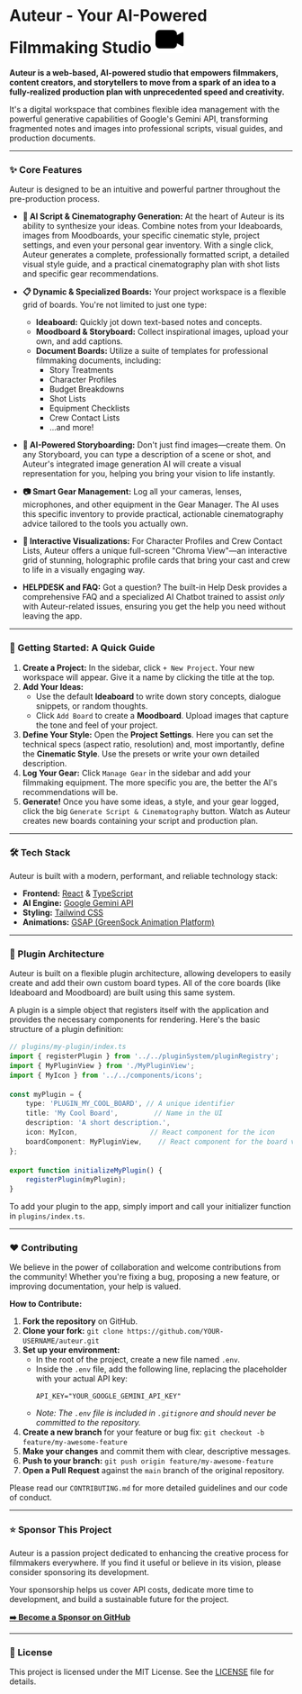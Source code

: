 # Auteur - Your AI-Powered Filmmaking Studio <img src="auteur-logo.svg" alt="Auteur Logo" width="50"/>

**Auteur is a web-based, AI-powered studio that empowers filmmakers, content creators, and storytellers to move from a spark of an idea to a fully-realized production plan with unprecedented speed and creativity.**

It's a digital workspace that combines flexible idea management with the powerful generative capabilities of Google's Gemini API, transforming fragmented notes and images into professional scripts, visual guides, and production documents.

---

### ✨ Core Features

Auteur is designed to be an intuitive and powerful partner throughout the pre-production process.

*   **🧠 AI Script & Cinematography Generation:** At the heart of Auteur is its ability to synthesize your ideas. Combine notes from your Ideaboards, images from Moodboards, your specific cinematic style, project settings, and even your personal gear inventory. With a single click, Auteur generates a complete, professionally formatted script, a detailed visual style guide, and a practical cinematography plan with shot lists and specific gear recommendations.

*   **📋 Dynamic & Specialized Boards:** Your project workspace is a flexible grid of boards. You're not limited to just one type:
    *   **Ideaboard:** Quickly jot down text-based notes and concepts.
    *   **Moodboard & Storyboard:** Collect inspirational images, upload your own, and add captions.
    *   **Document Boards:** Utilize a suite of templates for professional filmmaking documents, including:
        *   Story Treatments
        *   Character Profiles
        *   Budget Breakdowns
        *   Shot Lists
        *   Equipment Checklists
        *   Crew Contact Lists
        *   ...and more!

*   **🤖 AI-Powered Storyboarding:** Don't just find images—create them. On any Storyboard, you can type a description of a scene or shot, and Auteur's integrated image generation AI will create a visual representation for you, helping you bring your vision to life instantly.

*   **📷 Smart Gear Management:** Log all your cameras, lenses, microphones, and other equipment in the Gear Manager. The AI uses this specific inventory to provide practical, actionable cinematography advice tailored to the tools you actually own.

*   **🎨 Interactive Visualizations:** For Character Profiles and Crew Contact Lists, Auteur offers a unique full-screen "Chroma View"—an interactive grid of stunning, holographic profile cards that bring your cast and crew to life in a visually engaging way.

*   **HELPDESK and FAQ:** Got a question? The built-in Help Desk provides a comprehensive FAQ and a specialized AI Chatbot trained to assist *only* with Auteur-related issues, ensuring you get the help you need without leaving the app.

---

### 🚀 Getting Started: A Quick Guide

1.  **Create a Project:** In the sidebar, click `+ New Project`. Your new workspace will appear. Give it a name by clicking the title at the top.
2.  **Add Your Ideas:**
    *   Use the default **Ideaboard** to write down story concepts, dialogue snippets, or random thoughts.
    *   Click `Add Board` to create a **Moodboard**. Upload images that capture the tone and feel of your project.
3.  **Define Your Style:** Open the **Project Settings**. Here you can set the technical specs (aspect ratio, resolution) and, most importantly, define the **Cinematic Style**. Use the presets or write your own detailed description.
4.  **Log Your Gear:** Click `Manage Gear` in the sidebar and add your filmmaking equipment. The more specific you are, the better the AI's recommendations will be.
5.  **Generate!** Once you have some ideas, a style, and your gear logged, click the big `Generate Script & Cinematography` button. Watch as Auteur creates new boards containing your script and production plan.

---

### 🛠️ Tech Stack

Auteur is built with a modern, performant, and reliable technology stack:

*   **Frontend:** [React](https://reactjs.org/) & [TypeScript](https://www.typescriptlang.org/)
*   **AI Engine:** [Google Gemini API](https://ai.google.dev/)
*   **Styling:** [Tailwind CSS](https://tailwindcss.com/)
*   **Animations:** [GSAP (GreenSock Animation Platform)](https://greensock.com/gsap/)

---

### 🔌 Plugin Architecture

Auteur is built on a flexible plugin architecture, allowing developers to easily create and add their own custom board types. All of the core boards (like Ideaboard and Moodboard) are built using this same system.

A plugin is a simple object that registers itself with the application and provides the necessary components for rendering. Here's the basic structure of a plugin definition:

```typescript
// plugins/my-plugin/index.ts
import { registerPlugin } from '../../pluginSystem/pluginRegistry';
import { MyPluginView } from './MyPluginView';
import { MyIcon } from '../../components/icons';

const myPlugin = {
    type: 'PLUGIN_MY_COOL_BOARD', // A unique identifier
    title: 'My Cool Board',         // Name in the UI
    description: 'A short description.',
    icon: MyIcon,                  // React component for the icon
    boardComponent: MyPluginView,    // React component for the board view
};

export function initializeMyPlugin() {
    registerPlugin(myPlugin);
}
```

To add your plugin to the app, simply import and call your initializer function in `plugins/index.ts`.

---

### ❤️ Contributing

We believe in the power of collaboration and welcome contributions from the community! Whether you're fixing a bug, proposing a new feature, or improving documentation, your help is valued.

**How to Contribute:**

1.  **Fork the repository** on GitHub.
2.  **Clone your fork:** `git clone https://github.com/YOUR-USERNAME/auteur.git`
3.  **Set up your environment:**
    *   In the root of the project, create a new file named `.env`.
    *   Inside the `.env` file, add the following line, replacing the placeholder with your actual API key:
        ```
        API_KEY="YOUR_GOOGLE_GEMINI_API_KEY"
        ```
    *   *Note: The `.env` file is included in `.gitignore` and should never be committed to the repository.*
4.  **Create a new branch** for your feature or bug fix: `git checkout -b feature/my-awesome-feature`
5.  **Make your changes** and commit them with clear, descriptive messages.
6.  **Push to your branch:** `git push origin feature/my-awesome-feature`
7.  **Open a Pull Request** against the `main` branch of the original repository.

Please read our `CONTRIBUTING.md` for more detailed guidelines and our code of conduct.

---

### ⭐ Sponsor This Project

Auteur is a passion project dedicated to enhancing the creative process for filmmakers everywhere. If you find it useful or believe in its vision, please consider sponsoring its development.

Your sponsorship helps us cover API costs, dedicate more time to development, and build a sustainable future for the project.

**[➡️ Become a Sponsor on GitHub](https://github.com/sponsors/priyankt3i)**

---

### 📄 License

This project is licensed under the MIT License. See the [LICENSE](LICENSE) file for details.

